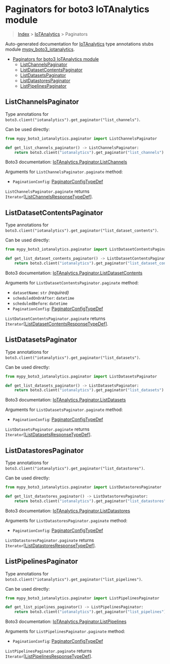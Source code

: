 # Paginators for boto3 IoTAnalytics module

> [Index](..) > [IoTAnalytics](.) > Paginators

Auto-generated documentation for
[IoTAnalytics](https://boto3.amazonaws.com/v1/documentation/api/1.17.78/reference/services/iotanalytics.html#IoTAnalytics)
type annotations stubs module
[mypy_boto3_iotanalytics](https://pypi.org/project/mypy-boto3-iotanalytics/).

- [Paginators for boto3 IoTAnalytics module](#paginators-for-boto3-iotanalytics-module)
  - [ListChannelsPaginator](#listchannelspaginator)
  - [ListDatasetContentsPaginator](#listdatasetcontentspaginator)
  - [ListDatasetsPaginator](#listdatasetspaginator)
  - [ListDatastoresPaginator](#listdatastorespaginator)
  - [ListPipelinesPaginator](#listpipelinespaginator)

## ListChannelsPaginator

Type annotations for
`boto3.client("iotanalytics").get_paginator("list_channels")`.

Can be used directly:

```python
from mypy_boto3_iotanalytics.paginator import ListChannelsPaginator

def get_list_channels_paginator() -> ListChannelsPaginator:
    return boto3.client("iotanalytics").get_paginator("list_channels")
```

Boto3 documentation:
[IoTAnalytics.Paginator.ListChannels](https://boto3.amazonaws.com/v1/documentation/api/1.17.78/reference/services/iotanalytics.html#IoTAnalytics.Paginator.ListChannels)

Arguments for `ListChannelsPaginator.paginate` method:

- `PaginationConfig`:
  [PaginatorConfigTypeDef](./type_defs.md#paginatorconfigtypedef)

`ListChannelsPaginator.paginate` returns
`Iterator`\[[ListChannelsResponseTypeDef](./type_defs.md#listchannelsresponsetypedef)\].

## ListDatasetContentsPaginator

Type annotations for
`boto3.client("iotanalytics").get_paginator("list_dataset_contents")`.

Can be used directly:

```python
from mypy_boto3_iotanalytics.paginator import ListDatasetContentsPaginator

def get_list_dataset_contents_paginator() -> ListDatasetContentsPaginator:
    return boto3.client("iotanalytics").get_paginator("list_dataset_contents")
```

Boto3 documentation:
[IoTAnalytics.Paginator.ListDatasetContents](https://boto3.amazonaws.com/v1/documentation/api/1.17.78/reference/services/iotanalytics.html#IoTAnalytics.Paginator.ListDatasetContents)

Arguments for `ListDatasetContentsPaginator.paginate` method:

- `datasetName`: `str` *(required)*
- `scheduledOnOrAfter`: `datetime`
- `scheduledBefore`: `datetime`
- `PaginationConfig`:
  [PaginatorConfigTypeDef](./type_defs.md#paginatorconfigtypedef)

`ListDatasetContentsPaginator.paginate` returns
`Iterator`\[[ListDatasetContentsResponseTypeDef](./type_defs.md#listdatasetcontentsresponsetypedef)\].

## ListDatasetsPaginator

Type annotations for
`boto3.client("iotanalytics").get_paginator("list_datasets")`.

Can be used directly:

```python
from mypy_boto3_iotanalytics.paginator import ListDatasetsPaginator

def get_list_datasets_paginator() -> ListDatasetsPaginator:
    return boto3.client("iotanalytics").get_paginator("list_datasets")
```

Boto3 documentation:
[IoTAnalytics.Paginator.ListDatasets](https://boto3.amazonaws.com/v1/documentation/api/1.17.78/reference/services/iotanalytics.html#IoTAnalytics.Paginator.ListDatasets)

Arguments for `ListDatasetsPaginator.paginate` method:

- `PaginationConfig`:
  [PaginatorConfigTypeDef](./type_defs.md#paginatorconfigtypedef)

`ListDatasetsPaginator.paginate` returns
`Iterator`\[[ListDatasetsResponseTypeDef](./type_defs.md#listdatasetsresponsetypedef)\].

## ListDatastoresPaginator

Type annotations for
`boto3.client("iotanalytics").get_paginator("list_datastores")`.

Can be used directly:

```python
from mypy_boto3_iotanalytics.paginator import ListDatastoresPaginator

def get_list_datastores_paginator() -> ListDatastoresPaginator:
    return boto3.client("iotanalytics").get_paginator("list_datastores")
```

Boto3 documentation:
[IoTAnalytics.Paginator.ListDatastores](https://boto3.amazonaws.com/v1/documentation/api/1.17.78/reference/services/iotanalytics.html#IoTAnalytics.Paginator.ListDatastores)

Arguments for `ListDatastoresPaginator.paginate` method:

- `PaginationConfig`:
  [PaginatorConfigTypeDef](./type_defs.md#paginatorconfigtypedef)

`ListDatastoresPaginator.paginate` returns
`Iterator`\[[ListDatastoresResponseTypeDef](./type_defs.md#listdatastoresresponsetypedef)\].

## ListPipelinesPaginator

Type annotations for
`boto3.client("iotanalytics").get_paginator("list_pipelines")`.

Can be used directly:

```python
from mypy_boto3_iotanalytics.paginator import ListPipelinesPaginator

def get_list_pipelines_paginator() -> ListPipelinesPaginator:
    return boto3.client("iotanalytics").get_paginator("list_pipelines")
```

Boto3 documentation:
[IoTAnalytics.Paginator.ListPipelines](https://boto3.amazonaws.com/v1/documentation/api/1.17.78/reference/services/iotanalytics.html#IoTAnalytics.Paginator.ListPipelines)

Arguments for `ListPipelinesPaginator.paginate` method:

- `PaginationConfig`:
  [PaginatorConfigTypeDef](./type_defs.md#paginatorconfigtypedef)

`ListPipelinesPaginator.paginate` returns
`Iterator`\[[ListPipelinesResponseTypeDef](./type_defs.md#listpipelinesresponsetypedef)\].
